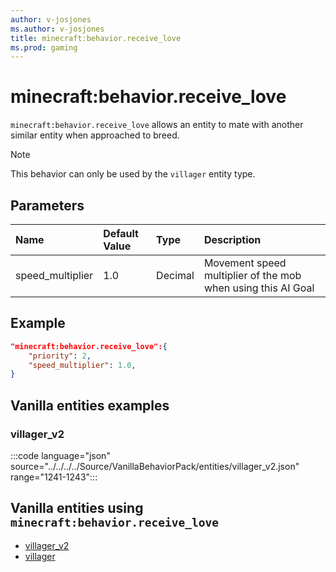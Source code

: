```yaml
---
author: v-josjones
ms.author: v-josjones
title: minecraft:behavior.receive_love
ms.prod: gaming
---
```


# minecraft:behavior.receive_love

`minecraft:behavior.receive_love` allows an entity to mate with another similar entity when approached to breed.

> [!NOTE]
> This behavior can only be used by the `villager` entity type.

## Parameters

|Name |Default Value  |Type  |Description  |
|:----------|:----------|:----------|:----------|
|speed_multiplier| 1.0| Decimal| Movement speed multiplier of the mob when using this AI Goal |

## Example

```json
"minecraft:behavior.receive_love":{
    "priority": 2,
    "speed_multiplier": 1.0,
}
```

## Vanilla entities examples

### villager_v2

:::code language="json" source="../../../../Source/VanillaBehaviorPack/entities/villager_v2.json" range="1241-1243":::

## Vanilla entities using `minecraft:behavior.receive_love`

- [villager_v2](../../../../Source/VanillaBehaviorPack_Snippets/entities/villager_v2.md)
- [villager](../../../../Source/VanillaBehaviorPack_Snippets/entities/villager.md)
